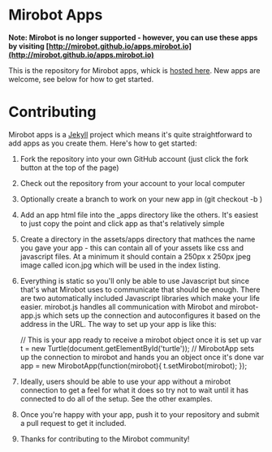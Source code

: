 # Mirobot Apps

**Note: Mirobot is no longer supported - however, you can use these apps by visiting [http://mirobot.github.io/apps.mirobot.io](http://mirobot.github.io/apps.mirobot.io)**

This is the repository for Mirobot apps, whick is [hosted here](http://apps.mirobot.io). New apps are welcome, see below for how to get started.

# Contributing

Mirobot apps is a [Jekyll](http://jekyllrb.com/) project which means it's quite straightforward to add apps as you create them. Here's how to get started:

1. Fork the repository into your own GitHub account (just click the fork button at the top of the page)

2. Check out the repository from your account to your local computer

3. Optionally create a branch to work on your new app in (git checkout -b <your-branch-name>)

4. Add an app html file into the \_apps directory like the others. It's easiest to just copy the point and click app as that's relatively simple

5. Create a directory in the assets/apps directory that mathces the name you gave your app - this can contain all of your assets like css and javascript files. At a minimum it should contain a 250px x 250px jpeg image called icon.jpg which will be used in the index listing.

6. Everything is static so you'll only be able to use Javascript but since that's what Mirobot uses to communicate that should be enough. There are two automatically included Javascript libraries which make your life easier. mirobot.js handles all communication with Mirobot and mirobot-app.js which sets up the connection and autoconfigures it based on the address in the URL. The way to set up your app is like this:

   // This is your app ready to receive a mirobot object once it is set up
   var t = new Turtle(document.getElementById('turtle'));
   // MirobotApp sets up the connection to mirobot and hands you an object once it's done
   var app = new MirobotApp(function(mirobot){
   t.setMirobot(mirobot);
   });

7. Ideally, users should be able to use your app without a mirobot connection to get a feel for what it does so try not to wait until it has connected to do all of the setup. See the other examples.

8. Once you're happy with your app, push it to your repository and submit a pull request to get it included.

9. Thanks for contributing to the Mirobot community!
